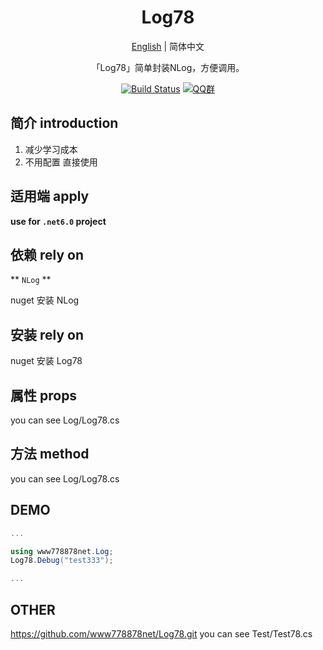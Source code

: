 <h1 align="center">Log78</h1>
<div align="center">

[English](./README.en.md) | 简体中文

「Log78」简单封装NLog，方便调用。

[![Build Status](https://dev.azure.com/www778878net/test/_apis/build/status/www778878net.Log78?branchName=main)](https://dev.azure.com/www778878net/test/_build/latest?definitionId=17&branchName=main)
[![QQ群](https://img.shields.io/badge/QQ群-323397913-blue.svg?style=flat-square&color=12b7f5&logo=qq)](https://qm.qq.com/cgi-bin/qm/qr?k=it9gUUVdBEDWiTOH21NsoRHAbE9IAzAO&jump_from=webapi&authKey=KQwSXEPwpAlzAFvanFURm0Foec9G9Dak0DmThWCexhqUFbWzlGjAFC7t0jrjdKdL)

</div>

## 简介 introduction

1. 减少学习成本
2. 不用配置 直接使用



## 适用端 apply

**use for `.net6.0` project**



## 依赖 rely on
** `NLog` **

nuget 安装 NLog

## 安装 rely on

nuget 安装 Log78

## 属性 props

you can see Log/Log78.cs

## 方法 method

you can see Log/Log78.cs

## DEMO 

```c#
...

using www778878net.Log;
Log78.Debug("test333"); 

...
```

## OTHER
https://github.com/www778878net/Log78.git
you can see Test/Test78.cs
